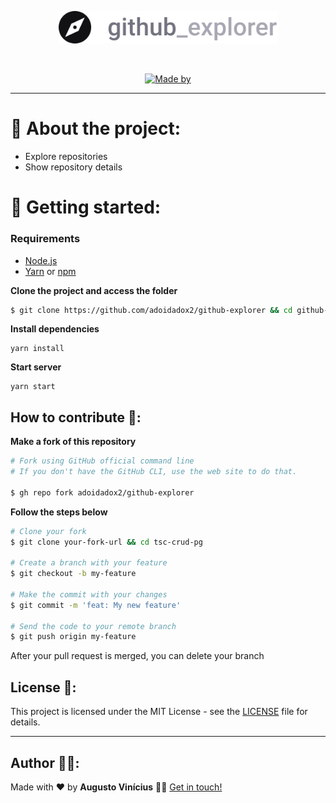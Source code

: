<p align="center">
   <img src=".github/docs/images/logo.svg" width="350"/>
</p>

<br />

<p align="center">
  <a href="https://www.linkedin.com/in/augusto-vin%C3%ADcius-vasconcelos-tabosa-71aa991a5/" target="_blank" rel="noopener noreferrer">
    <img alt="Made by" src="https://img.shields.io/badge/made%20by-Augusto Vinícius-%23FF9000">
  </a>
</p>

---


# :open_file_folder: About the project:

* Explore repositories
* Show repository details

# :rocket: Getting started:


### Requirements 

- [Node.js](https://nodejs.org/en/)
- [Yarn](https://classic.yarnpkg.com/) or [npm](https://www.npmjs.com/)

**Clone the project and access the folder**

```bash
$ git clone https://github.com/adoidadox2/github-explorer && cd github-explorer
```

**Install dependencies**

```
yarn install
```

**Start server**

```
yarn start
```


## How to contribute :thinking::

**Make a fork of this repository**

```bash
# Fork using GitHub official command line
# If you don't have the GitHub CLI, use the web site to do that.

$ gh repo fork adoidadox2/github-explorer
```

**Follow the steps below**

```bash
# Clone your fork
$ git clone your-fork-url && cd tsc-crud-pg

# Create a branch with your feature
$ git checkout -b my-feature

# Make the commit with your changes
$ git commit -m 'feat: My new feature'

# Send the code to your remote branch
$ git push origin my-feature
```

After your pull request is merged, you can delete your branch

## License :memo::

This project is licensed under the MIT License - see the [LICENSE](LICENSE) file for details.

---

## Author :man_technologist::

Made with :heart: by **Augusto Vinícius** 👋🏻 [Get in touch!](https://github.com/adoidadox2)
